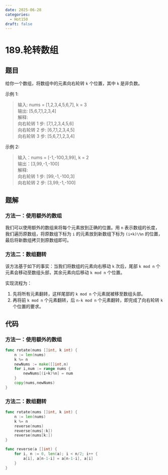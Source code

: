 ```yaml
---
date: 2025-06-28
categories:
  - Hot150
draft: false
---
```


# 189.轮转数组

## 题目

给你一个数组，将数组中的元素向右轮转 `k` 个位置，其中 `k` 是非负数。

示例 1:
> 输入: nums = [1,2,3,4,5,6,7], k = 3          
> 输出: [5,6,7,1,2,3,4]  
> 解释:  
> 向右轮转 1 步: [7,1,2,3,4,5,6]  
> 向右轮转 2 步: [6,7,1,2,3,4,5]  
> 向右轮转 3 步: [5,6,7,1,2,3,4]  

示例 2:

> 输入：nums = [-1,-100,3,99], k = 2  
> 输出：[3,99,-1,-100]  
> 解释:   
> 向右轮转 1 步: [99,-1,-100,3]  
> 向右轮转 2 步: [3,99,-1,-100]  

<!-- more -->

## 题解

### 方法一：使用额外的数组

我们可以使用额外的数组来将每个元素放到正确的位置。用 `n` 表示数组的长度，我们遍历原数组，将原数组下标为 `i` 的元素放到新数组下标为 `(i+k)\%n` 的位置，最后将新数组拷贝到原数组即可。

### 方法二：数组翻转

该方法基于如下的事实：当我们将数组的元素向右移动 `k` 次后，尾部 `k mod n` 个元素会移动至数组头部，其余元素向后移动 `k mod n` 个位置。

实现流程为：

1. 先将所有元素翻转，这样尾部的 `k mod n` 个元素就被移至数组头部。
2. 再将前 `k mod n` 个元素翻转，后 `n-k mod n` 个元素翻转，即完成了向右轮转 `k` 个位置的要求。

## 代码
### 方法一：使用额外的数组

```go
func rotate(nums []int, k int) {
    n := len(nums)
    k %= n
    newNums := make([]int,n)
    for i,num := range nums {
        newNums[(i+k)%n] = num
    }
    copy(nums,newNums)
}
```

### 方法二：数组翻转


```go
func rotate(nums []int, k int) {
    n := len(nums)
    k %= n
    reverse(nums)
    reverse(nums[:k])
    reverse(nums[k:])
}

func reverse(a []int) {
    for i, n := 0, len(a); i < n/2; i++ {
        a[i], a[n-1-i] = a[n-1-i], a[i]
    }
}
```
